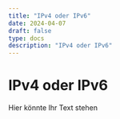 ```yaml
---
title: "IPv4 oder IPv6"
date: 2024-04-07
draft: false
type: docs
description: "IPv4 oder IPv6"
---
```


# IPv4 oder IPv6

Hier könnte Ihr Text stehen